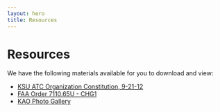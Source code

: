 ```yaml
---
layout: hero
title: Resources
---
```

# Resources

We have the following materials available for you to download and view: 

- [KSU ATC Organization Constitution, 9-21-12](https://www.dropbox.com/s/oxqydmzjcmrpjmq/kent-atc-constitution.pdf)
- [FAA Order 7110.65U - CHG1](https://www.dropbox.com/s/vk3xchs33mxffl5/7110.65U-CHG1.pdf)
- [KAO Photo Gallery](https://www.dropbox.com/sh/9yr6ai7w41q4m32/2MjHVuQbuF)